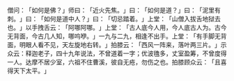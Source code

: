 僧问：​「如何是佛？​」师曰：​「近火先焦。​」曰：​「如何是道？​」曰：​「泥里有刺。​」曰：​「如何是道中人？​」曰：​「切忌踏着。​」上堂：​「山僧入拔舌地狱去也。​」以手拽舌云：​「阿哪阿哪。​」上堂：​「古人底今人用，今人底古人为。古今无背面，今古几人知，哪呜咿。​」一九与二九，相逢不出手。上堂：​「有手脚无背面，明眼人看不见，天左旋地右转。​」拍膝云：​「西风一阵来，落叶两三片。​」示众云：释迦老子，四十九年说法，不曾道着一字；优波氇多，丈室盈筹，不曾度得一人。达摩不居少室，六祖不住曹溪，彼自无疮，勿伤之也。拍膝顾众云：​「且喜得天下太平。​」